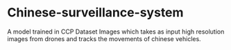 # Chinese-surveillance-system
A model trained in CCP Dataset Images which takes as input high resolution images from drones and tracks the movements of chinese vehicles.
